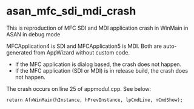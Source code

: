 # asan_mfc_sdi_mdi_crash
This is reproduction of MFC SDI and MDI application crash in WinMain in ASAN in debug mode

MFCApplication4 is SDI and MFCApplication5 is MDI. Both are auto-generated from AppWizard without custom code.

* If the MFC application is dialog based, the crash does not happen.
* If the MFC application (SDI or MDI) is in release build, the crash does not happen.

The crash occurs on line 25 of appmodul.cpp. See below:

```
return AfxWinMain(hInstance, hPrevInstance, lpCmdLine, nCmdShow);
```
